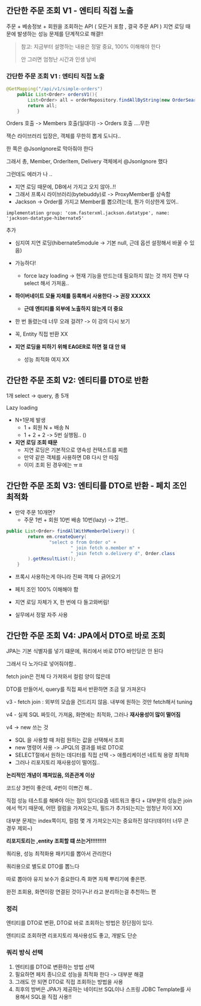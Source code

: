 



## 간단한 주문 조회 V1 - 엔티티 직접 노출



주문 + 베송정보 + 회원을 조회하는 API ( 모든거 포함 , 결국 주문 API )
지연 로딩 때문에 발생하는 성능 문제를 단계적으로 해결!!



> 참고: 지금부터 설명하는 내용은 정말 중요, 100% 이해해야 한다
>
> 안 그러면 엄청난 시간과 인생 낭비



### 간단한 주문 조회 V1 : 엔티티 직접 노출



```java
@GetMapping("/api/v1/simple-orders")
    public List<Order> ordersV1(){
        List<Order> all = orderRepository.findAllByString(new OrderSearch());
        return all;
    }
```

Orders 호출 -> Members 호출(일대다) -> Orders 호출 ....무한

잭슨 라이브러리 입장은, 객체를 무한히 뽑게 도니다..

한 쪽은 @JsonIgnore로 막아줘야 한다

그래서 총, Member, OrderItem, Delivery 객체에서 @JsonIgnore 했다

그런데도 에러가 나 ..

- 지연 로딩 때문에, DB에서 가지고 오지 않아..!!
- 그래서 프록시 라이브러리(bytebuddy)로 -> ProxyMember를 상속함 
- Jackson -> Order를 가지고 Member를 뽑으려는데, 뭔가 이상한게 있어..



```
implementation group: 'com.fasterxml.jackson.datatype', name: 'jackson-datatype-hibernate5'
```

추가

- 심지여 지연 로딩(hibernate5module -> 기본 null, 근데 옵션 설정해서 바꿀 수 있음)
- 가능하다!
  - force lazy loading -> 현재 기능을 만드는데 필요하지 않는 것 까지 전부 다 select 해서 가져옴..

- **하이버네이트 모듈 자체를 등록해서 사용한다 -> 권장 XXXXX**
  - **근데 엔티티를 외부에 노출하지 않는게 더 중요**



- 한 번 돌렸는데 너무 오래 걸려? -> 이 강의 다시 보기
- 꼭, Entity 직접 반환 XX
- **지연 로딩을 피하기 위해 EAGER로 하면 절 대 안 돼**
  - 성능 최적화 여지 XX



## 간단한 주문 조회 V2: 엔티티를 DTO로 반환



1개 select -> query, 총 5개

Lazy loading 

- N+1문제 발생
  - 1 + 회원 N + 배송 N
  - 1 + 2 + 2 -> 5번 실행됨.. ()
- **지연 로딩 조회 때문**
  - 지연 로딩은 기본적으로 영속성 컨텍스트를 찌름
  - 만약 같은 객체를 사용하면 DB 다시 안 따짐
  - 이미 조회 된 경우에는 ㅠㅍ



## 간단한 주문 조회 V3: 엔티티를 DTO로 반환 - 페치 조인 최적화

- 만약 주문 10개면?
  - 주문 1번 + 회원 10번 배송 10번(lazy) -> 21번..

```java
public List<Order> findAllWithMemberDelivery() {
        return em.createQuery(
                "select o from Order o" +
                        " join fetch o.member m" +
                        " join fetch o.delivery d", Order.class
        ).getResultList();
    }		
```

- 프록시 사용하는게 아니라 진짜 객체 다 긁어오기
- 페치 조인 100% 이해해야 함



- 지연 로딩 자체가 X, 한 번에 다 들고와버림!

- 실무에서 정말 자주 사용



## 간단한 주문 조회 V4: JPA에서 DTO로 바로 조회



JPA는 기본 식별자를 넣기 떄문에, 쿼리에서 바로 DTO 바인딩은 안 된다

그래서 다 노가다로 넣어줘야함..

fetch join은 전체 다 가져와서 컬럼 양이 많은데

DTO를 만들어서, query를 직접 짜서 반환하면 조금 덜 가져온다



v3 - fetch join : 외부의 모습을 건드리지 않음. 내부에 원하는 것만 fetch해서 tuning

v4 - 실제 SQL 짜듯이, 가져옴, 화면에는 최적화, 그러나 **재사용성이 많이 떨어짐**



v4 -> new 쓰는 것

- SQL 을 사용할 때 처럼 원하는 값을 선택해서 조회
- new 명령어 사용 -> JPQL의 결과를 바로 DTO로
- SELECT절에서 원하는 데디터를 직접 선택 -> 애플리케이션 네트웍 용량 최적화
- 그러나 리포지토리 재사용성이 떨어짐..



**논리적인 개념이 꺠져있음, 의존관계 이상**

코드상 3번이 좋은데, 4번이 이쁘긴 해..



직접 성능 테스트를 해봐야 아는 점이 있다(요즘 네트워크 좋다 + 대부분의 성능은 join에서 먹기 때문에, 어떤 컬럼을 가져오는지, 필드가 추가되는지는 엄청난 차이 XX)



대부분 문제는 index쪽이지, 컬럼 몇 개 가져오는지는 중요하진 않다!(데이터 너무 큰 경우 제외~)



**리포지토리는 ,entity 조회할 떄 쓰는거!!!!!!!!!** 



쿼리용, 성능 최적화용 패키지를 뽑아서 관리한다

쿼리용으로 별도로 DTO를 뽑느다

따로 뽑아야 유지 보수가 중요한다.즉 화면 자체 뿌리기에 좋은편.

완전 조회용, 화면이랑 연결된 것이구나! 라고 분리하는걸 추천하느 편



### 정리

엔티티를 DTO로 변환, DTO로 바로 조회하는 방법은 장단점이 있다.

엔티티로 조회하면 리포지토리 재사용성도 좋고, 개발도 단순



### 쿼리 방식 선택

1. 엔티티를 DTO로 변환하는 방법 선택
2. 필요하면 페치 종니으로 성능을 최적화 한다 -> 대부분 해결
3. 그래도 안 되면 DTO로 직접 조회하는 방법을 사용
4. 최후의 방버은 JPA가 제공하는 네이티브 SQL이나 스프링 JDBC Template를 사용해서 SQL을 직접 사용!!





